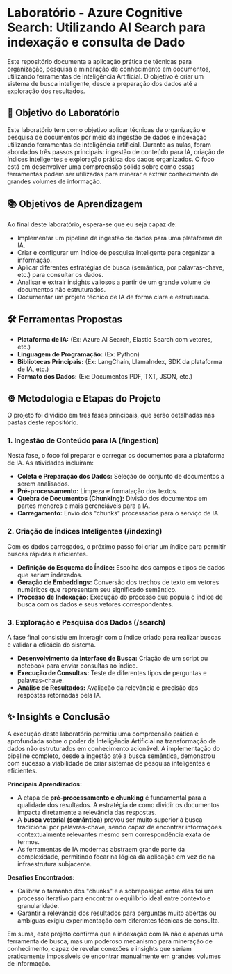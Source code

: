 # **Laboratório \- Azure Cognitive Search: Utilizando AI Search para indexação e consulta de Dado**

Este repositório documenta a aplicação prática de técnicas para organização, pesquisa e mineração de conhecimento em documentos, utilizando ferramentas de Inteligência Artificial. O objetivo é criar um sistema de busca inteligente, desde a preparação dos dados até a exploração dos resultados.

## **🎯 Objetivo do Laboratório**

Este laboratório tem como objetivo aplicar técnicas de organização e pesquisa de documentos por meio da ingestão de dados e indexação utilizando ferramentas de inteligência artificial. Durante as aulas, foram abordados três passos principais: ingestão de conteúdo para IA, criação de índices inteligentes e exploração prática dos dados organizados. O foco está em desenvolver uma compreensão sólida sobre como essas ferramentas podem ser utilizadas para minerar e extrair conhecimento de grandes volumes de informação.

## **📚 Objetivos de Aprendizagem**

Ao final deste laboratório, espera-se que eu seja capaz de:

* Implementar um pipeline de ingestão de dados para uma plataforma de IA.  
* Criar e configurar um índice de pesquisa inteligente para organizar a informação.  
* Aplicar diferentes estratégias de busca (semântica, por palavras-chave, etc.) para consultar os dados.  
* Analisar e extrair insights valiosos a partir de um grande volume de documentos não estruturados.  
* Documentar um projeto técnico de IA de forma clara e estruturada.

## **🛠️ Ferramentas Propostas**

* **Plataforma de IA:** (Ex: Azure AI Search, Elastic Search com vetores, etc.)  
* **Linguagem de Programação:** (Ex: Python)  
* **Bibliotecas Principais:** (Ex: LangChain, LlamaIndex, SDK da plataforma de IA, etc.)  
* **Formato dos Dados:** (Ex: Documentos PDF, TXT, JSON, etc.)

## **⚙️ Metodologia e Etapas do Projeto**

O projeto foi dividido em três fases principais, que serão detalhadas nas pastas deste repositório.

### **1\. Ingestão de Conteúdo para IA (/ingestion)**

Nesta fase, o foco foi preparar e carregar os documentos para a plataforma de IA. As atividades incluíram:

* **Coleta e Preparação dos Dados:** Seleção do conjunto de documentos a serem analisados.  
* **Pré-processamento:** Limpeza e formatação dos textos.  
* **Quebra de Documentos (Chunking):** Divisão dos documentos em partes menores e mais gerenciáveis para a IA.  
* **Carregamento:** Envio dos "chunks" processados para o serviço de IA.

### **2\. Criação de Índices Inteligentes (/indexing)**

Com os dados carregados, o próximo passo foi criar um índice para permitir buscas rápidas e eficientes.

* **Definição do Esquema do Índice:** Escolha dos campos e tipos de dados que seriam indexados.  
* **Geração de Embeddings:** Conversão dos trechos de texto em vetores numéricos que representam seu significado semântico.  
* **Processo de Indexação:** Execução do processo que popula o índice de busca com os dados e seus vetores correspondentes.

### **3\. Exploração e Pesquisa dos Dados (/search)**

A fase final consistiu em interagir com o índice criado para realizar buscas e validar a eficácia do sistema.

* **Desenvolvimento da Interface de Busca:** Criação de um script ou notebook para enviar consultas ao índice.  
* **Execução de Consultas:** Teste de diferentes tipos de perguntas e palavras-chave.  
* **Análise de Resultados:** Avaliação da relevância e precisão das respostas retornadas pela IA.

## **✨ Insights e Conclusão**

A execução deste laboratório permitiu uma compreensão prática e aprofundada sobre o poder da Inteligência Artificial na transformação de dados não estruturados em conhecimento acionável. A implementação do pipeline completo, desde a ingestão até a busca semântica, demonstrou com sucesso a viabilidade de criar sistemas de pesquisa inteligentes e eficientes.

**Principais Aprendizados:**

* A etapa de **pré-processamento e chunking** é fundamental para a qualidade dos resultados. A estratégia de como dividir os documentos impacta diretamente a relevância das respostas.  
* A **busca vetorial (semântica)** provou ser muito superior à busca tradicional por palavras-chave, sendo capaz de encontrar informações contextualmente relevantes mesmo sem correspondência exata de termos.  
* As ferramentas de IA modernas abstraem grande parte da complexidade, permitindo focar na lógica da aplicação em vez de na infraestrutura subjacente.

**Desafios Encontrados:**

* Calibrar o tamanho dos "chunks" e a sobreposição entre eles foi um processo iterativo para encontrar o equilíbrio ideal entre contexto e granularidade.  
* Garantir a relevância dos resultados para perguntas muito abertas ou ambíguas exigiu experimentação com diferentes técnicas de consulta.

Em suma, este projeto confirma que a indexação com IA não é apenas uma ferramenta de busca, mas um poderoso mecanismo para mineração de conhecimento, capaz de revelar conexões e insights que seriam praticamente impossíveis de encontrar manualmente em grandes volumes de informação.
